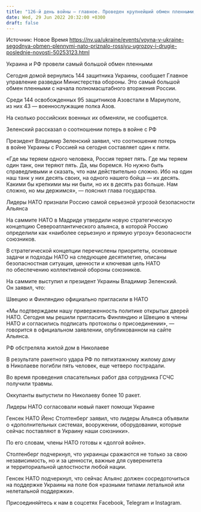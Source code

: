 ```yaml
---
title: "126-й день войны — главное. Проведен крупнейший обмен пленными, Зеленский назвал соотношение потерь, НАТО признало РФ угрозой"
date: Wed, 29 Jun 2022 20:32:00 +0300
draft: false
---
```

Источник: Новое Время https://nv.ua/ukraine/events/voyna-v-ukraine-segodnya-obmen-plennymi-nato-priznalo-rossiyu-ugrozoy-i-drugie-poslednie-novosti-50253123.html


Украина и РФ провели самый большой обмен пленными

Сегодня домой вернулись 144 защитника Украины, сообщает Главное управление разведки Министерства обороны. Это самый большой обмен пленными с начала полномасштабного вторжения России.

Среди 144 освобожденных 95 защитников Азовстали в Мариуполе, из них 43 — военнослужащие полка Азов.

На сколько российских военных их обменяли, не сообщается.

Зеленский рассказал о соотношении потерь в войне с РФ

Президент Владимир Зеленский заявил, что соотношение потерь в войне Украины с Россией на сегодня составляет один к пяти.

«Где мы теряем одного человека, Россия теряет пять. Где мы теряем один танк, они теряют пять. Да, мы боремся. Но нужно быть справедливыми и сказать, что нам действительно сложно. Ибо на один наш танк у них десять своих, на одного нашего бойца — их десять. Какими бы крепкими мы ни были, но их в десять раз больше. Нам сложно, но мы держимся», — пояснил глава государства.

Лидеры НАТО признали Россию самой серьезной угрозой безопасности Альянса

На саммите НАТО в Мадриде утвердили новую стратегическую концепцию Североатлантического альянса, в которой Россию определили как «наиболее серьезную и прямую угрозу» безопасности союзников.

В стратегической концепции перечислены приоритеты, основные задачи и подходы НАТО на следующее десятилетие, описаны безопасностная ситуация, ценности и ключевая цель НАТО по обеспечению коллективной обороны союзников.

На саммите выступил и президент Украины Владимир Зеленский. Он заявил, что:

Швецию и Финляндию официально пригласили в НАТО

«Мы подтверждаем нашу приверженность политике открытых дверей НАТО. Сегодня мы решили пригласить Финляндию и Швецию в члены НАТО и согласились подписать протоколы о присоединении», — говорится в официальном заявлении, опубликованном на сайте Альянса.

РФ обстреляла жилой дом в Николаеве

В результате ракетного удара РФ по пятиэтажному жилому дому в Николаеве погибли пять человек, еще четверо пострадали.

Во время проведения спасательных работ два сотрудника ГСЧС получили травмы.

Оккупанты выпустили по Николаеву более 10 ракет.

Лидеры НАТО согласовали новый пакет помощи Украине

Генсек НАТО Йенс Столтенберг заявил, что лидеры Альянса объявили о «дополнительных системах, вооружении, оборудовании, которые сейчас поставляют в Украину наши союзники».

По его словам, члены НАТО готовы к «долгой войне».

Столтенберг подчеркнул, что украинцы сражаются не только за свою независимость, но и за ценности, важные для суверенитета и территориальной целостности любой нации.

Генсек НАТО подчеркнул, что сейчас Альянс должен сосредоточиться на поддержке Украины на поле боя «разными типами летальной или нелетальной поддержки».

Присоединяйтесь к нам в соцсетях Facebook, Telegram и Instagram.
